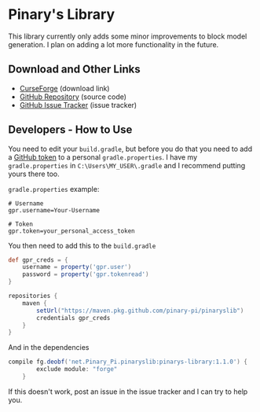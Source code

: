 # Pinary's Library

This library currently only adds some minor improvements to block model generation. I plan on adding a lot more functionality in the future.

## Download and Other Links

- [CurseForge](https://www.curseforge.com/minecraft/mc-mods/pinarys-library) (download link)
- [GitHub Repository](https://github.com/Pinary-Pi/Pinarys-Library) (source code)
- [GitHub Issue Tracker](https://github.com/Pinary-Pi/Pinarys-Library/issues) (issue tracker)

## Developers - How to Use
You need to edit your `build.gradle`, but before you do that you need to add a [GitHub token](https://github.com/settings/tokens) to a personal `gradle.properties`. I have my `gradle.properties` in `C:\Users\MY_USER\.gradle` and I recommend putting yours there too. 

`gradle.properties` example:

```gradle.properties
# Username
gpr.username=Your-Username

# Token
gpr.token=your_personal_access_token
``` 
 You then need to add this to the `build.gradle`
```gradle
def gpr_creds = {
    username = property('gpr.user')
    password = property('gpr.tokenread')
}

repositories {
    maven {
        setUrl("https://maven.pkg.github.com/pinary-pi/pinaryslib")
        credentials gpr_creds
    }
}
```
And in the dependencies
```gradle
compile fg.deobf('net.Pinary_Pi.pinaryslib:pinarys-library:1.1.0') {
        exclude module: "forge"
    }
```
If this doesn't work, post an issue in the issue tracker and I can try to help you.
